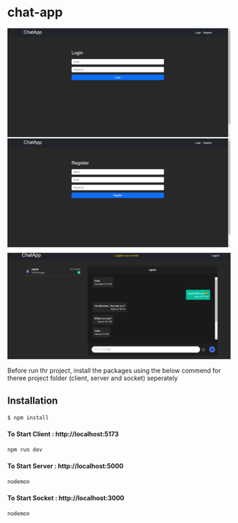 # chat-app
![alt text](https://github.com/rajesh-gole/resourses/blob/main/img/chatApp-login.png)
![alt text](https://github.com/rajesh-gole/resourses/blob/main/img/chatApp-Register.png)
![alt text](https://github.com/rajesh-gole/resourses/blob/main/img/chat-app-dashboard.png)

Before run thr project, install the packages using the below commend for theree project folder (client, server and socket) seperately

## Installation

```js
$ npm install
```
#### To Start Client : http://localhost:5173

```js
npm run dev
```
#### To Start Server : http://localhost:5000

```js
nodemon
```
#### To Start Socket : http://localhost:3000

```js
nodemon
```


